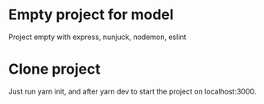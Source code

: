 # Empty project for model

Project empty with express, nunjuck, nodemon, eslint

# Clone project

Just run yarn init, and after yarn dev to start the project on localhost:3000.
